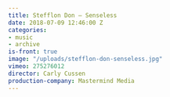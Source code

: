 ```yaml
---
title: Stefflon Don — Senseless
date: 2018-07-09 12:46:00 Z
categories:
- music
- archive
is-front: true
image: "/uploads/stefflon-don-senseless.jpg"
vimeo: 275276012
director: Carly Cussen
production-company: Mastermind Media
---
```


